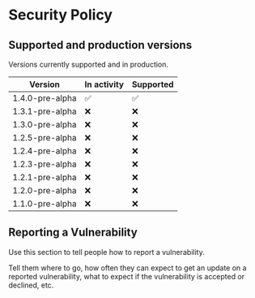 # Security Policy

## Supported and production versions

Versions currently supported and in production.

| Version           | In activity        | Supported          |
| ----------------- | ------------------ | ------------------ |                     
| 1.4.0-pre-alpha   | :white_check_mark: | :white_check_mark: |
| 1.3.1-pre-alpha   | :x:                | :x:                |
| 1.3.0-pre-alpha   | :x:                | :x:                |
| 1.2.5-pre-alpha   | :x:                | :x:                |
| 1.2.4-pre-alpha   | :x:                | :x:                |
| 1.2.3-pre-alpha   | :x:                | :x:                |
| 1.2.1-pre-alpha   | :x:                | :x:                |
| 1.2.0-pre-alpha   | :x:                | :x:                |
| 1.1.0-pre-alpha   | :x:                | :x:                |


## Reporting a Vulnerability

Use this section to tell people how to report a vulnerability.

Tell them where to go, how often they can expect to get an update on a
reported vulnerability, what to expect if the vulnerability is accepted or
declined, etc.

